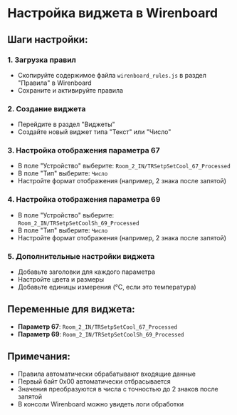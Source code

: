 # Настройка виджета в Wirenboard

## Шаги настройки:

### 1. Загрузка правил
- Скопируйте содержимое файла `wirenboard_rules.js` в раздел "Правила" в Wirenboard
- Сохраните и активируйте правила

### 2. Создание виджета
- Перейдите в раздел "Виджеты"
- Создайте новый виджет типа "Текст" или "Число"

### 3. Настройка отображения параметра 67
- В поле "Устройство" выберите: `Room_2_IN/TRSetpSetCool_67_Processed`
- В поле "Тип" выберите: `Число`
- Настройте формат отображения (например, 2 знака после запятой)

### 4. Настройка отображения параметра 69
- В поле "Устройство" выберите: `Room_2_IN/TRSetpSetCoolSh_69_Processed`
- В поле "Тип" выберите: `Число`
- Настройте формат отображения (например, 2 знака после запятой)

### 5. Дополнительные настройки виджета
- Добавьте заголовки для каждого параметра
- Настройте цвета и размеры
- Добавьте единицы измерения (°C, если это температура)

## Переменные для виджета:
- **Параметр 67**: `Room_2_IN/TRSetpSetCool_67_Processed`
- **Параметр 69**: `Room_2_IN/TRSetpSetCoolSh_69_Processed`

## Примечания:
- Правила автоматически обрабатывают входящие данные
- Первый байт 0x00 автоматически отбрасывается
- Значения преобразуются в числа с точностью до 2 знаков после запятой
- В консоли Wirenboard можно увидеть логи обработки 